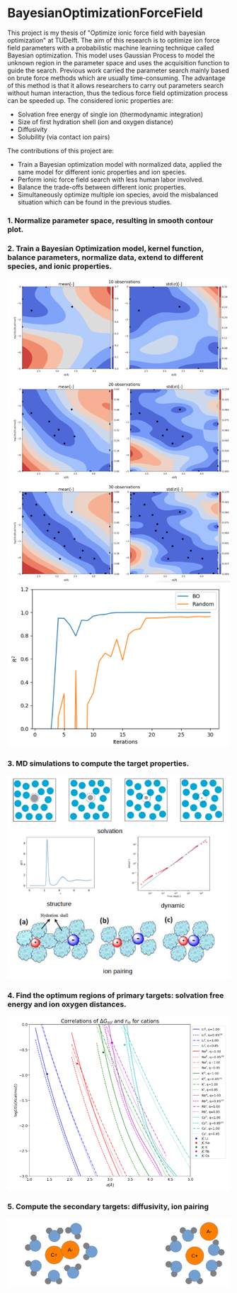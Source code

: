 # BayesianOptimizationForceField
This project is my thesis of "Optimize ionic force field with bayesian optimization" at TUDelft. The aim of this research is to optimize ion force field parameters with a probabilistic machine learning technique called Bayesian optimization. This model uses Gaussian Process to model the unknown region in the parameter space and uses the acquisition function to guide the search. Previous work carried the parameter search mainly based on brute force methods which are usually time-consuming. The advantage of this method is that it allows researchers to carry out parameters search without human interaction, thus the tedious force field optimization process can be speeded up. 
The considered ionic properties are:
- Solvation free energy of single ion (thermodynamic integration)
- Size of first hydration shell (ion and oxygen distance)
- Diffusivity 
- Solubility (via contact ion pairs)

The contributions of this project are:
- Train a Bayesian optimization model with normalized data, applied the same model for different ionic properties and ion species. 
- Perform ionic force field search with less human labor involved. 
- Balance the trade-offs between different ionic properties.
- Simultaneously optimize multiple ion species, avoid the misbalanced situation which can be found in the previous studies.

### 1. Normalize parameter space, resulting in smooth contour plot.
### 2. Train a Bayesian Optimization model, kernel function, balance parameters, normalize data, extend to different species, and ionic properties.
![Image text](https://raw.githubusercontent.com/YuchenZhu/BayesianOptimizationForceField/main/img/obs.png)
![Image text](https://raw.githubusercontent.com/YuchenZhu/BayesianOptimizationForceField/main/img/convergence.png)
### 3. MD simulations to compute the target properties.
![Image text](https://raw.githubusercontent.com/YuchenZhu/BayesianOptimizationForceField/main/img/properties.png)
### 4. Find the optimum regions of primary targets: solvation free energy and ion oxygen distances.
![Image text](https://raw.githubusercontent.com/YuchenZhu/BayesianOptimizationForceField/main/img/primaryTgs.png)
### 5. Compute the secondary targets: diffusivity, ion pairing
![Image text](https://raw.githubusercontent.com/YuchenZhu/BayesianOptimizationForceField/main/img/ionPairs.png)
